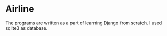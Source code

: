 # Airline

The programs are written as a part of learning Django from scratch. 
I used sqlite3 as database.
